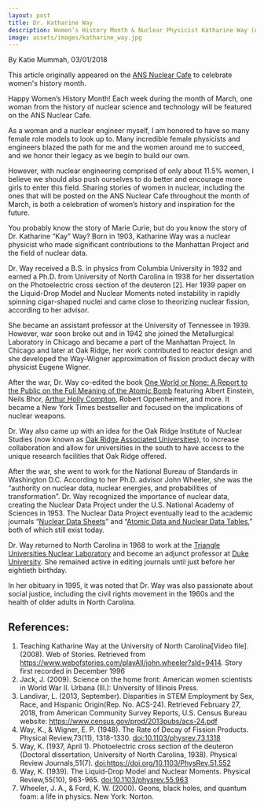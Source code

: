 ```yaml
---
layout: post
title: Dr. Katharine Way
description: Women’s History Month & Nuclear Physicist Katharine Way (ANS Nuclear Cafe Post)
image: assets/images/katharine_way.jpg
---
```


By Katie Mummah, 03/01/2018

This article originally appeared on the <a href="http://ansnuclearcafe.org/2018/03/07/30594/#sthash.TVKbpr0R.dpbs">ANS Nuclear Cafe</a> to celebrate women's history month.

Happy Women’s History Month! Each week during the month of March, one woman from the history of nuclear science and technology will be featured on the ANS Nuclear Cafe.

As a woman and a nuclear engineer myself, I am honored to have so many female role models to look up to. Many incredible female physicists and engineers blazed the path for me and the women around me to succeed, and we honor their legacy as we begin to build our own.

However, with nuclear engineering comprised of only about 11.5% women, I believe we should also push ourselves to do better and encourage more girls to enter this field. Sharing stories of women in nuclear, including the ones that will be posted on the ANS Nuclear Cafe throughout the month of March, is both a celebration of women’s history and inspiration for the future.

You probably know the story of Marie Curie, but do you know the story of Dr. Katharine “Kay” Way? Born in 1903, Katharine Way was a nuclear physicist who made significant contributions to the Manhattan Project and the field of nuclear data.

Dr. Way received a B.S. in physics from Columbia University in 1932 and earned a Ph.D. from University of North Carolina in 1938 for her dissertation on the Photoelectric cross section of the deuteron [2]. Her 1939 paper on the Liquid-Drop Model and Nuclear Moments noted instability in rapidly spinning cigar-shaped nuclei and came close to theorizing nuclear fission, according to her advisor.

She became an assistant professor at the University of Tennessee in 1939. However, war soon broke out and in 1942 she joined the Metallurgical Laboratory in Chicago and became a part of the Manhattan Project. In Chicago and later at Oak Ridge, her work contributed to reactor design and she developed the Way-Wigner approximation of fission product decay with physicist Eugene Wigner.

After the war, Dr. Way co-edited the book <a href="https://thenewpress.com/books/one-world-or-none">One World or None: A Report to the Public on the Full Meaning of the Atomic Bomb</a> featuring Albert Einstein, Neils Bhor, <a href="http://www.ans.org/honors/awards/award-compton/">Arthur Holly Compton</a>, Robert Oppenheimer, and more. It became a New York Times bestseller and focused on the implications of nuclear weapons.

Dr. Way also came up with an idea for the Oak Ridge Institute of Nuclear Studies (now known as <a href="https://www.orau.org">Oak Ridge Associated Universities</a>), to increase collaboration and allow for universities in the south to have access to the unique research facilities that Oak Ridge offered.

After the war, she went to work for the National Bureau of Standards in Washington D.C. According to her Ph.D. advisor John Wheeler, she was the “authority on nuclear data, nuclear energies, and probabilities of transformation”. Dr. Way recognized the importance of nuclear data, creating the Nuclear Data Project under the U.S. National Academy of Sciences in 1953. The Nuclear Data Project eventually lead to the academic journals “<a href="https://www.sciencedirect.com/journal/nuclear-data-sheets">Nuclear Data Sheets</a>” and “<a href="https://www.sciencedirect.com/journal/atomic-data-and-nuclear-data-tables">Atomic Data and Nuclear Data Tables</a>,” both of which still exist today.

Dr. Way returned to North Carolina in 1968 to work at the <a href="http://www.tunl.duke.edu">Triangle Universities Nuclear Laboratory</a> and become an adjunct professor at <a href="https://duke.edu">Duke University</a>. She remained active in editing journals until just before her eightieth birthday.

In her obituary in 1995, it was noted that Dr. Way was also passionate about social justice, including the civil rights movement in the 1960s and the health of older adults in North Carolina.

## References:
1. Teaching Katharine Way at the University of North Carolina[Video file]. (2008). Web of Stories. Retrieved from <a href="https://www.webofstories.com/playAll/john.wheeler?sId=9414">https://www.webofstories.com/playAll/john.wheeler?sId=9414</a>. Story first recorded in December 1996
2. Jack, J. (2009). Science on the home front: American women scientists in World War II. Urbana (Ill.): University of Illinois Press.
3. Landivar, L. (2013, September). Disparities in STEM Employment by Sex, Race, and Hispanic Origin(Rep. No. ACS-24). Retrieved February 27, 2018, from American Community Survey Reports, U.S. Census Bureau website: <a href="https://www.census.gov/prod/2013pubs/acs-24.pdf">https://www.census.gov/prod/2013pubs/acs-24.pdf</a>
4. Way, K., & Wigner, E. P. (1948). The Rate of Decay of Fission Products. Physical Review,73(11), 1318-1330. <a href="https://journals.aps.org/pr/abstract/10.1103/PhysRev.73.1318">doi:10.1103/physrev.73.1318</a>
5. Way, K. (1937, April 1). Photoelectric cross section of the deuteron (Doctoral dissertation, University of North Carolina, 1938). Physical Review Journals,51(7). <a href="https://doi.org/10.1103/PhysRev.51.552">doi:https://doi.org/10.1103/PhysRev.51.552</a>
6. Way, K. (1939). The Liquid-Drop Model and Nuclear Moments. Physical Review,55(10), 963-965. <a href="https://journals.aps.org/pr/abstract/10.1103/PhysRev.55.963">doi:10.1103/physrev.55.963</a>
7. Wheeler, J. A., & Ford, K. W. (2000). Geons, black holes, and quantum foam: a life in physics. New York: Norton.
